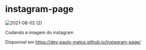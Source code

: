 # instagram-page
![2021-08-02 (2)](https://user-images.githubusercontent.com/69279972/127932752-4c486957-63f6-4adf-832f-32c2db1ac21e.png)

Codando a imagem do instagram 

Disponivel em https://dev-paulo-matos.github.io/instagram-page/
